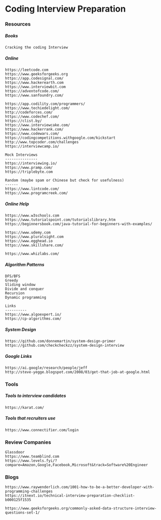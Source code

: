 # Coding Interview Preparation

### Resources

##### Books

```
Cracking the coding Interview
```

##### Online

```
https://leetcode.com
https://www.geeksforgeeks.org
https://app.codesignal.com/
https://www.hackerearth.com
https://www.interviewbit.com
https://adventofcode.com/
https://www.sanfoundry.com/

https://app.codility.com/programmers/
https://www.techiedelight.com/
http://codeforces.com/
https://www.codechef.com/
https://clist.by/
https://www.interviewcake.com/
https://www.hackerrank.com/
https://www.codewars.com/
https://codingcompetitions.withgoogle.com/kickstart
http://www.topcoder.com/challenges
https://interviewcamp.io/

Mock Interviews
---------------
https://interviewing.io/
https://www.pramp.com/
https://triplebyte.com

Random (maybe spam or Chinese but check for usefulness)
------
https://www.lintcode.com/
https://www.programcreek.com/
```

##### Online Help

```
https://www.w3schools.com
https://www.tutorialspoint.com/tutorialslibrary.htm
https://beginnersbook.com/java-tutorial-for-beginners-with-examples/

https://www.udemy.com
https://www.pluralsight.com
https://www.egghead.io
https://www.skillshare.com/

https://www.whizlabs.com/
```

##### Algorithm Patterns

```
DFS/BFS
Greedy
Sliding window
Divide and conquer
Recursion
Dynamic programming

Links
----------
https://www.algoexpert.io/
https://cp-algorithms.com/
```

##### System Design

```
https://github.com/donnemartin/system-design-primer
https://github.com/checkcheckzz/system-design-interview
```

##### Google Links

```
https://ai.google/research/people/jeff
http://steve-yegge.blogspot.com/2008/03/get-that-job-at-google.html
```

### Tools

##### Tools to interview candidates

```
https://karat.com/
```

##### Tools that recruiters use

```
https://www.connectifier.com/login
```

### Review Companies

```
Glassdoor
https://www.teamblind.com
https://www.levels.fyi/?compare=Amazon,Google,Facebook,Microsoft&track=Software%20Engineer
```

### Blogs

```
https://www.raywenderlich.com/1001-how-to-be-a-better-developer-with-programming-challenges
https://itnext.io/technical-interview-preparation-checklist-b000125f1535

https://www.geeksforgeeks.org/commonly-asked-data-structure-interview-questions-set-1/
```

### 



